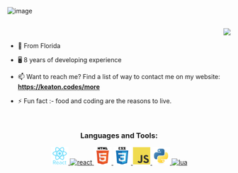 ![image](https://raw.githubusercontent.com/iKeaton/iKeaton/0eb33cb6db2b8d52b42b0e17ef44557f5848a85a/Group%201.svg)

<br>

<a href="https://discord.com/users/785699347223412768">
  <img src="https://lanyard-profile-readme.vercel.app/api/785699347223412768?hideTimestamp=true&idleMessage=Just%20bing%20chillin'%20at%20the%20moment..." align="right" />
</a>

<br>


- 🌴 From Florida

- 🖥️ 8 years of developing experience

- 📫 Want to reach me? Find a list of way to contact me on my website: **https://keaton.codes/more**

- ⚡ Fun fact :- food and coding are the reasons to live.

<br>

<h3 align="center">Languages and Tools:</h3>
<p align="center"> 
  <a href="https://reactjs.org/" target="_blank" rel="noreferrer"> <img
      src="https://raw.githubusercontent.com/devicons/devicon/master/icons/react/react-original-wordmark.svg"
      alt="react" width="40" height="40" /> </a> 
  <a href="https://www.typescriptlang.org/" target="_blank" rel="noreferrer"> 
    <img src="https://cdn.worldvectorlogo.com/logos/typescript.svg" alt="react" width="40" height="40" /> 
  </a>
  <a href="https://www.w3.org/html/" target="_blank" rel="noreferrer"> 
    <img src="https://raw.githubusercontent.com/devicons/devicon/master/icons/html5/html5-original-wordmark.svg" alt="html5" width="40" height="40" /> 
  </a> 
  <a href="https://www.w3schools.com/css/" target="_blank" rel="noreferrer"> 
    <img src="https://raw.githubusercontent.com/devicons/devicon/master/icons/css3/css3-original-wordmark.svg" alt="css3" width="40" height="40" /> 
  </a> 
  <a href="https://www.javascript.com/" target="_blank" rel="noreferrer"> 
  <img src="https://raw.githubusercontent.com/devicons/devicon/master/icons/javascript/javascript-original.svg" alt="javascript" width="40" height="40" />
  </a> 
  <a href="https://www.python.org" target="_blank" rel="noreferrer"> 
  <img src="https://raw.githubusercontent.com/devicons/devicon/master/icons/python/python-original.svg" alt="python" width="40" height="40" /> 
  </a>  
  <a href="https://www.lua.org/" target="_blank" rel="noreferrer">
  <img src="https://www.vectorlogo.zone/logos/lua/lua-official.svg" alt="lua" width="40" height="40" />
  </a>
</p>

<br>

<br>

<br>

<br>

<br>

<br>

<br>

